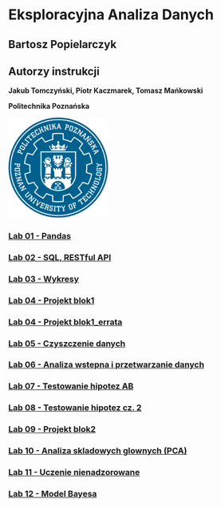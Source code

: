 # Eksploracyjna Analiza Danych
## Bartosz Popielarczyk
## Autorzy instrukcji
**Jakub Tomczyński, Piotr Kaczmarek, Tomasz Mańkowski**

**Politechnika Poznańska** 

<img src="./pp_logo.png" alt="logo_pp" width="200"/>

### [Lab 01 - Pandas](https://jug.put.poznan.pl/lab-ead/Lab%2001%20-%20Pandas.html)
###	[Lab 02 - SQL, RESTful API](https://jug.put.poznan.pl/lab-ead/Lab%2002%20-%20SQL,%20RESTful%20API.html)
### [Lab 03 - Wykresy](https://jug.put.poznan.pl/lab-ead/Lab%2003%20-%20Wykresy.html)
### [Lab 04 - Projekt blok1](https://jug.put.poznan.pl/lab-ead/Lab%2004%20-%20Projekt%20blok1.html)
### [Lab 04 - Projekt blok1_errata](https://jug.put.poznan.pl/lab-ead/Lab%2004%20-%20Projekt%20blok1_errata.html)
### [Lab 05 - Czyszczenie danych](https://jug.put.poznan.pl/lab-ead/Lab%2005%20-%20Czyszczenie%20danych.html)
### [Lab 06 - Analiza wstepna i przetwarzanie danych](https://jug.put.poznan.pl/lab-ead/Lab%2006%20-%20Analiza%20wstepna%20i%20przetwarzanie%20danych.html)
### [Lab 07 - Testowanie hipotez AB](https://jug.put.poznan.pl/lab-ead/Lab%2007%20-%20Testowanie%20hipotez%20AB.html)
### [Lab 08 - Testowanie hipotez cz. 2](https://jug.put.poznan.pl/lab-ead/Lab%2008%20-%20Testowanie%20hipotez%20cz.%202.html)
### [Lab 09 - Projekt blok2](https://jug.put.poznan.pl/lab-ead/Lab%2009%20-%20Projekt%20blok2.html)
### [Lab 10 - Analiza skladowych glownych (PCA)](https://jug.put.poznan.pl/lab-ead/Lab%2010%20-%20Analiza%20skladowych%20glownych%20(PCA).html)
### [Lab 11 - Uczenie nienadzorowane](https://jug.put.poznan.pl/lab-ead/Lab%2011%20-%20Uczenie%20nienadzorowane.html)
### [Lab 12 - Model Bayesa](https://jug.put.poznan.pl/lab-ead/Lab%2012%20-%20Model%20Bayesa.html)
